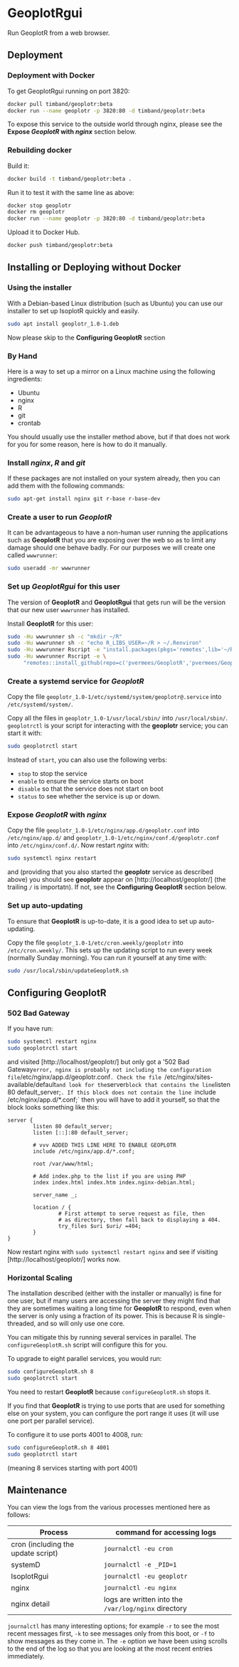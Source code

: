 # GeoplotRgui

Run GeoplotR from a web browser.

## Deployment

### Deployment with Docker

To get GeoplotRgui running on port 3820:

```sh
docker pull timband/geoplotr:beta
docker run --name geoplotr -p 3820:80 -d timband/geoplotr:beta
```

To expose this service to the outside world through nginx, please
see the **Expose *GeoplotR* with *nginx*** section below.

### Rebuilding docker

Build it:

```sh
docker build -t timband/geoplotr:beta .
```

Run it to test it with the same line as above:

```sh
docker stop geoplotr
docker rm geoplotr
docker run --name geoplotr -p 3820:80 -d timband/geoplotr:beta
```

Upload it to Docker Hub.

```sh
docker push timband/geoplotr:beta
```

## Installing or Deploying without Docker

### Using the installer ###

With a Debian-based Linux distribution (such as Ubuntu) you
can use our installer to set up IsoplotR quickly and easily.

```sh
sudo apt install geoplotr_1.0-1.deb
```

Now please skip to the **Configuring GeoplotR** section

### By Hand ###

Here is a way to set up a mirror on a Linux machine using the
following ingredients:

- Ubuntu
- nginx
- R
- git
- crontab

You should usually use the installer method above, but if that
does not work for you for some reason, here is how to do it
manually.

### Install *nginx*, *R* and *git*

If these packages are not installed on your system already, then you
can add them with the following commands:

```sh
sudo apt-get install nginx git r-base r-base-dev
```

### Create a user to run *GeoplotR*

It can be advantageous to have a non-human user running the
applications such as **GeoplotR** that you are exposing over the web
so as to limit any damage should one behave badly. For our purposes we
will create one called `wwwrunner`:

```sh
sudo useradd -mr wwwrunner
```

### Set up *GeoplotRgui* for this user

The version of **GeoplotR** and **GeoplotRgui** that gets run will be
the version that our new user `wwwrunner` has installed.

Install **GeoplotR** for this user:

```sh
sudo -Hu wwwrunner sh -c "mkdir ~/R"
sudo -Hu wwwrunner sh -c "echo R_LIBS_USER=~/R > ~/.Renviron"
sudo -Hu wwwrunner Rscript -e "install.packages(pkgs='remotes',lib='~/R')"
sudo -Hu wwwrunner Rscript -e \
     "remotes::install_github(repo=c('pvermees/GeoplotR','pvermees/GeoplotRgui'),lib='~/R')"
```

### Create a systemd service for *GeoplotR*

Copy the file `geoplotr_1.0-1/etc/systemd/system/geoplotr@.service` into
`/etc/systemd/system/`.

Copy all the files in `geoplotr_1.0-1/usr/local/sbin/` into
`/usr/local/sbin/`. `geoplotrctl` is your script for interacting with the
**geoplotr** service; you can start it with:

```sh
sudo geoplotrctl start
```

Instead of `start`, you can also use the following verbs:
* `stop` to stop the service
* `enable` to ensure the service starts on boot
* `disable` so that the service does not start on boot
* `status` to see whether the service is up or down.

### Expose *GeoplotR* with *nginx*

Copy the file `geoplotr_1.0-1/etc/nginx/app.d/geoplotr.conf` into
`/etc/nginx/app.d/` and `geoplotr_1.0-1/etc/nginx/conf.d/geoplotr.conf`
into `/etc/nginx/conf.d/`. Now restart *nginx* with:

```sh
sudo systemctl nginx restart
```

and (providing that you also started the **geoplotr** service as
described above) you should see **geoplotr** appear on
[http://localhost/geoplotr/] (the trailing `/` is importatn).
If not, see the **Configuring GeoplotR** section below.

### Set up auto-updating

To ensure that **GeoplotR** is up-to-date, it is a good idea to set up
auto-updating.

Copy the file `geoplotr_1.0-1/etc/cron.weekly/geoplotr` into
`/etc/cron.weekly/`. This sets up the updating script to run every
week (normally Sunday morning). You can run it yourself at any
time with:

```sh
sudo /usr/local/sbin/updateGeoplotR.sh
```

## Configuring GeoplotR ##

### 502 Bad Gateway ###

If you have run:

```sh
sudo systemctl restart nginx
sudo geoplotrctl start
```

and visited [http://localhost/geoplotr/] but only got a '502 Bad
Gateway` error, nginx is probably not including the configuration
file `/etc/nginx/app.d/geoplotr.conf`. Check the file
`/etc/nginx/sites-available/default` and look for the `server` block
that contains the line `listen 80 default_server;`. If this block
does not contain the line `include /etc/nginx/app.d/*.conf;` then
you will have to add it yourself, so that the block looks something
like this:

```
server {
        listen 80 default_server;
        listen [::]:80 default_server;

        # vvv ADDED THIS LINE HERE TO ENABLE GEOPLOTR
        include /etc/nginx/app.d/*.conf;

        root /var/www/html;

        # Add index.php to the list if you are using PHP
        index index.html index.htm index.nginx-debian.html;

        server_name _;

        location / {
                # First attempt to serve request as file, then
                # as directory, then fall back to displaying a 404.
                try_files $uri $uri/ =404;
        }
}
```

Now restart nginx with `sudo systemctl restart nginx` and see if
visiting [http://localhost/geoplotr/] works now.

### Horizontal Scaling ###

The installation described (either with the installer or manually)
is fine for one user, but if many users are accessing the server
they might find that they are sometimes waiting a long time for
**GeoplotR** to respond, even when the server is only using
a fraction of its power. This is because R is single-threaded, and
so will only use one core.

You can mitigate this by running several services in parallel. The
`configureGeoplotR.sh` script will configure this for you.

To upgrade to eight parallel services, you would run:

```sh
sudo configureGeoplotR.sh 8
sudo geoplotrctl start
```

You need to restart **GeoplotR** because `configureGeoplotR.sh`
stops it.

If you find that **GeoplotR** is trying to use ports that are used
for something else on your system, you can configure the port
range it uses (it will use one port per parallel service).

To configure it to use ports 4001 to 4008, run:

```sh
sudo configureGeoplotR.sh 8 4001
sudo geoplotrctl start
```

(meaning 8 services starting with port 4001)

## Maintenance

You can view the logs from the various processes mentioned here
as follows:

Process | command for accessing logs
-----|-----
cron (including the update script) | `journalctl -eu cron`
systemD | `journalctl -e _PID=1`
IsoplotRgui | `journalctl -eu geoplotr`
nginx | `journalctl -eu nginx`
nginx detail | logs are written into the `/var/log/nginx` directory

`journalctl` has many interesting options; for example `-r` to see
the most recent messages first, `-k` to see messages only from this
boot, or `-f` to show messages as they come in. The `-e` option
we have been using scrolls to the end of the log so that you are
looking at the most recent entries immediately.
